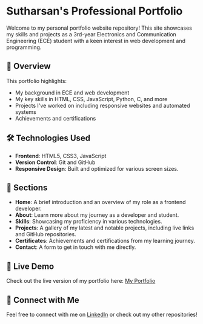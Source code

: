 # Sutharsan's Professional Portfolio

Welcome to my personal portfolio website repository! This site showcases my skills and projects as a 3rd-year Electronics and Communication Engineering (ECE) student with a keen interest in web development and programming.

## 🚀 Overview

This portfolio highlights:
- My background in ECE and web development
- My key skills in HTML, CSS, JavaScript, Python, C, and more
- Projects I've worked on including responsive websites and automated systems
- Achievements and certifications

## 🛠️ Technologies Used

- **Frontend**: HTML5, CSS3, JavaScript
- **Version Control**: Git and GitHub
- **Responsive Design**: Built and optimized for various screen sizes.

## 📂 Sections

- **Home**: A brief introduction and an overview of my role as a frontend developer.
- **About**: Learn more about my journey as a developer and student.
- **Skills**: Showcasing my proficiency in various technologies.
- **Projects**: A gallery of my latest and notable projects, including live links and GitHub repositories.
- **Certificates**: Achievements and certifications from my learning journey.
- **Contact**: A form to get in touch with me directly.

## 📢 Live Demo

Check out the live version of my portfolio here: [My Portfolio](https://craftedbysutharsan.netlify.app/)

## 🙌 Connect with Me

Feel free to connect with me on [LinkedIn](https://www.linkedin.com/in/ssutharsan20/) or check out my other repositories!

